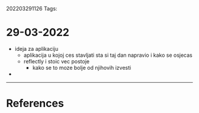202203291126
Tags: 

# 29-03-2022
- ideja za aplikaciju
	- aplikacija u kojoj ces stavljati sta si taj dan napravio i kako se osjecas
	- reflectly i stoic vec postoje
		- kako se to moze bolje od njihovih izvesti
- 
---
# References